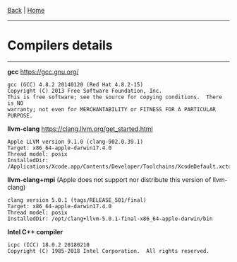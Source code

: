 [Back](./Index.md) | [Home](https://github.com/acg-team/ProPIP/wiki/ProPIP:-Progressive-Multiple-Sequence-Alignment-with-Poisson-Indel-Process.md)

---
# Compilers details
---


**gcc** https://gcc.gnu.org/

```
gcc (GCC) 4.8.2 20140120 (Red Hat 4.8.2-15)
Copyright (C) 2013 Free Software Foundation, Inc.
This is free software; see the source for copying conditions.  There is NO
warranty; not even for MERCHANTABILITY or FITNESS FOR A PARTICULAR PURPOSE.

```



**llvm-clang** https://clang.llvm.org/get_started.html

```
Apple LLVM version 9.1.0 (clang-902.0.39.1)
Target: x86_64-apple-darwin17.4.0
Thread model: posix
InstalledDir: /Applications/Xcode.app/Contents/Developer/Toolchains/XcodeDefault.xctoolchain/usr/bin
```



**llvm-clang+mpi** (Apple does not support nor distribute this version of llvm-clang)

```
clang version 5.0.1 (tags/RELEASE_501/final)
Target: x86_64-apple-darwin17.4.0
Thread model: posix
InstalledDir: /opt/clang+llvm-5.0.1-final-x86_64-apple-darwin/bin

```



**Intel C++ compiler** 

```
icpc (ICC) 18.0.2 20180210
Copyright (C) 1985-2018 Intel Corporation.  All rights reserved.

```

